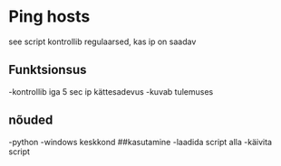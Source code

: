 # Ping hosts
see script kontrollib regulaarsed, kas ip on saadav
## Funktsionsus
-kontrollib iga 5 sec ip kättesadevus
-kuvab tulemuses
## nõuded
-python
-windows keskkond
##kasutamine
-laadida script alla
-käivita script

